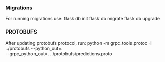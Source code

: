 ### Migrations
For running migrations use:
flask db init
flask db migrate 
flask db upgrade

### PROTOBUFS
After updating protobufs protocol, run:
python -m grpc_tools.protoc -I ../protobufs --python_out=. \
         --grpc_python_out=. ../protobufs/predictions.proto